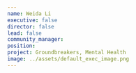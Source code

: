 ```yaml
---
name: Weida Li
executive: false
director: false
lead: false
community_manager:   
position:  
project: Groundbreakers, Mental Health
image: ../assets/default_exec_image.png
---
```

